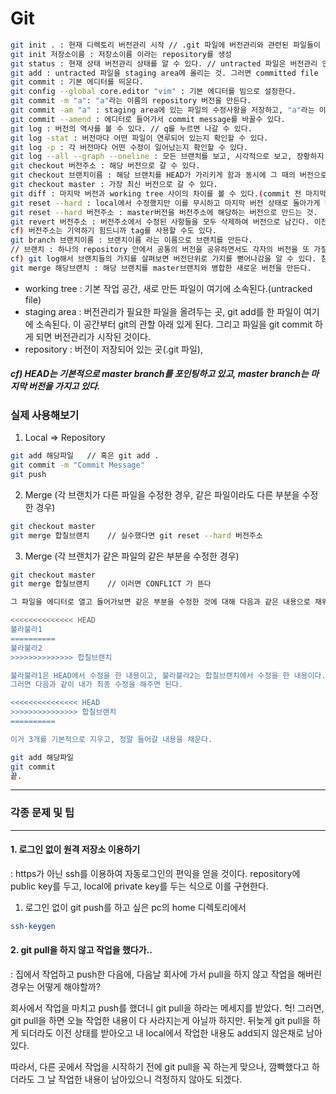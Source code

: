 # Git

```bash
git init . : 현재 디렉토리 버전관리 시작 // .git 파일에 버전관리와 관련된 파일들이 있음.
git init 저장소이름 : 저장소이름 이라는 repository를 생성
git status : 현재 상태 버전관리 상태를 알 수 있다. // untracted 파일은 버전관리 안 들어간 것.
git add : untracted 파일을 staging area에 올리는 것. 그러면 committed file
git commit : 기본 에디터를 띄운다.
git config --global core.editor "vim" : 기본 에디터를 빔으로 설정한다.
git commit -m "a": "a"라는 이름의 repository 버전을 만든다.
git commit -am "a" : staging area에 있는 파일의 수정사항을 저장하고, "a"라는 이름의 repository 버전을 만든다.
git commit --amend : 에디터로 들어가서 commit message를 바꿀수 있다.
git log : 버전의 역사를 볼 수 있다. // q를 누르면 나갈 수 있다.
git log -stat : 버전마다 어떤 파일이 연루되어 있는지 확인할 수 있다.
git log -p : 각 버전마다 어떤 수정이 일어났는지 확인할 수 있다.
git log --all --graph --oneline : 모든 브랜치를 보고, 시각적으로 보고, 장황하지 않게 log보기
git checkout 버전주소 : 해당 버전으로 갈 수 있다.
git checkout 브랜치이름 : 해당 브랜치를 HEAD가 가리키게 함과 동시에 그 때의 버전으로 간다.
git checkout master : 가장 최신 버전으로 갈 수 있다.
git diff : 마지막 버전과 working tree 사이의 차이를 볼 수 있다.(commit 전 마지막 기회로 이전상태를 보여준다고 생각하면 된다.)
git reset --hard : local에서 수정했지만 이를 무시하고 마지막 버전 상태로 돌아가게 하는 것.
git reset --hard 버전주소 : master버전을 버전주소에 해당하는 버전으로 만드는 것.
git revert 버전주소 : 버전주소에서 수정된 사항들을 모두 삭제하여 버전으로 남긴다. 이전 상태로 돌리기는 돌리는데 역사를 남기기 위해서 사용한다.
cf) 버전주소는 기억하기 힘드니까 tag를 사용할 수도 있다.
git branch 브랜치이름 : 브랜치이름 라는 이름으로 브랜치를 만든다. 
// 브랜치 : 하나의 repository 안에서 공통의 버전을 공유하면서도 각자의 버전을 또 가질 수 있는 개념
cf) git log해서 브랜치들의 가지를 살펴보면 버전단위로 가지를 뻗어나감을 알 수 있다. 참고.
git merge 해당브랜치 : 해당 브랜치를 master브랜치와 병합한 새로운 버전을 만든다.
```

* working tree : 기본 작업 공간, 새로 만든 파일이 여기에 소속된다.(untracked file)
* staging area : 버전관리가 필요한 파일을 올려두는 곳, git add를 한 파일이 여기에 소속된다. 이 공간부터 git의 관할 아래 있게 된다. 그리고 파일을 git commit 하게 되면 버전관리가 시작된 것이다. 
* repository : 버전이 저장되어 있는 곳(.git 파일), 



##### cf) HEAD는 기본적으로 master branch를 포인팅하고 있고, master branch는 마지막 버전을 가지고 있다.



### 실제 사용해보기

1. Local => Repository

```bash
git add 해당파일   // 혹은 git add .
git commit -m "Commit Message"
git push
```



2. Merge (각 브랜치가 다른 파일을 수정한 경우, 같은 파일이라도 다른 부분을 수정한 경우)

```bash
git checkout master
git merge 합칠브랜치    // 실수했다면 git reset --hard 버전주소
```



3. Merge (각 브랜치가 같은 파일의 같은 부분을 수정한 경우)

```bash
git checkout master
git merge 합칠브랜치    // 이러면 CONFLICT 가 뜬다
```

```bash
그 파일을 에디터로 열고 들어가보면 같은 부분을 수정한 것에 대해 다음과 같은 내용으로 채워져있다.

<<<<<<<<<<<<<< HEAD
불라불라1
==========
불라불라2
>>>>>>>>>>>>>> 합칠브랜치

불라불라1은 HEAD에서 수정을 한 내용이고, 불라불라2는 합칠브랜치에서 수정을 한 내용이다.
그러면 다음과 같이 내가 최종 수정을 해주면 된다.

<<<<<<<<<<<<<<< HEAD
>>>>>>>>>>>>>>> 합칠브랜치
==========

이거 3개를 기본적으로 지우고, 정말 들어갈 내용을 채운다.
```

```bash
git add 해당파일  
git commit
끝.
```







-----------------------------------------------------------------------------------------------------------------------------------------------------------

### 각종 문제 및 팁

-------------------------------------------

#### 1. 로그인 없이 원격 저장소 이용하기

 : https가 아닌 ssh를 이용하여 자동로그인의 편익을 얻을 것이다. repository에 public key를 두고, local에 private key를 두는 식으로 이를 구현한다.

1) 로그인 없이 git push를 하고 싶은 pc의 home 디렉토리에서

```bash
ssh-keygen
```





#### 2. git pull을 하지 않고 작업을 했다가..

 : 집에서 작업하고 push한 다음에, 다음날 회사에 가서 pull을 하지 않고 작업을 해버린 경우는 어떻게 해야할까?

회사에서 작업을 마치고 push를 했더니 git pull을 하라는 메세지를 받았다. 헉! 그러면, git pull을 하면 오늘 작업한 내용이 다 사라지는게 아닐까 하지만. 뒤늦게 git pull을 하게 되더라도 이전 상태를 받아오고 내 local에서 작업한 내용도 add되지 않은채로 남아있다. 

따라서, 다른 곳에서 작업을 시작하기 전에 git pull을 꼭 하는게 맞으나, 깜빡했다고 하더라도 그 날 작업한 내용이 남아있으니 걱정하지 않아도 되겠다.